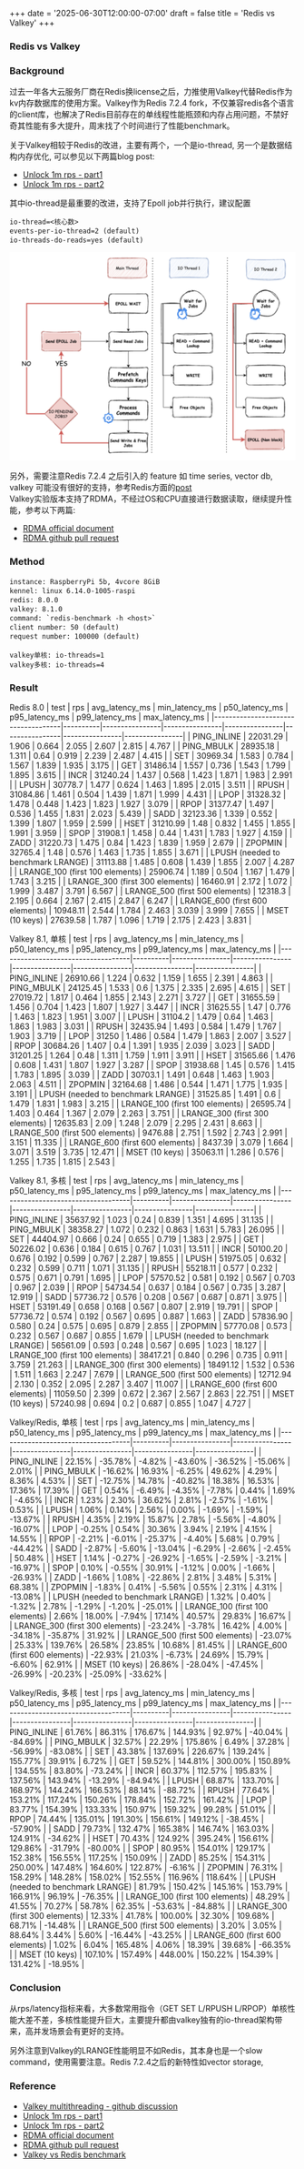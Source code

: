 +++
date = '2025-06-30T12:00:00-07:00'
draft = false
title = 'Redis vs Valkey'
+++
### Redis vs Valkey
### Background
过去一年各大云服务厂商在Redis换license之后，力推使用Valkey代替Redis作为kv内存数据库的使用方案。Valkey作为Redis 7.2.4 fork，不仅兼容redis各个语言的client库，也解决了Redis目前存在的单线程性能瓶颈和内存占用问题，不禁好奇其性能有多大提升，周末找了个时间进行了性能benchmark。

关于Valkey相较于Redis的改进，主要有两个，一个是io-thread, 另一个是数据结构内存优化, 可以参见以下两篇blog post:

- [Unlock 1m rps - part1](https://valkey.io/blog/unlock-one-million-rps/)
- [Unlock 1m rps - part2](https://valkey.io/blog/unlock-one-million-rps-part2/)

其中io-thread是最重要的改进，支持了Epoll job并行执行，建议配置
```
io-thread=<核心数>
events-per-io-thread=2 (default)
io-threads-do-reads=yes (default)
```
![img](./images/io-thread.png)

另外，需要注意Redis 7.2.4 之后引入的 feature 如 time series, vector db, valkey 可能没有很好的支持，参考Redis方面的[post](https://redis.io/blog/what-is-valkey/)  
Valkey实验版本支持了RDMA，不经过OS和CPU直接进行数据读取，继续提升性能，参考以下两篇: 
- [RDMA official document](https://valkey.io/topics/RDMA/)
- [RDMA github pull request](https://github.com/valkey-io/valkey/pull/477#issuecomment-2119785640)

### Method
```
instance: RaspberryPi 5b, 4vcore 8GiB
kennel: linux 6.14.0-1005-raspi
redis: 8.0.0
valkey: 8.1.0
command: `redis-benchmark -h <host>`
client number: 50 (default)
request number: 100000 (default)

valkey单核: io-threads=1
valkey多核: io-threads=4
```

### Result
Redis 8.0
| test                               | rps      | avg_latency_ms | min_latency_ms | p50_latency_ms | p95_latency_ms | p99_latency_ms | max_latency_ms |
|------------------------------------|----------|----------------|----------------|----------------|----------------|----------------|----------------|
| PING_INLINE                        | 22031.29 | 1.906          | 0.664          | 2.055          | 2.607          | 2.815          | 4.767          |
| PING_MBULK                         | 28935.18 | 1.311          | 0.64           | 0.919          | 2.239          | 2.487          | 4.415          |
| SET                                | 30969.34 | 1.583          | 0.784          | 1.567          | 1.839          | 1.935          | 3.175          |
| GET                                | 31486.14 | 1.557          | 0.736          | 1.543          | 1.799          | 1.895          | 3.615          |
| INCR                               | 31240.24 | 1.437          | 0.568          | 1.423          | 1.871          | 1.983          | 2.991          |
| LPUSH                              | 30778.7  | 1.477          | 0.624          | 1.463          | 1.895          | 2.015          | 3.511          |
| RPUSH                              | 31084.86 | 1.461          | 0.504          | 1.439          | 1.871          | 1.999          | 4.431          |
| LPOP                               | 31328.32 | 1.478          | 0.448          | 1.423          | 1.823          | 1.927          | 3.079          |
| RPOP                               | 31377.47 | 1.497          | 0.536          | 1.455          | 1.831          | 2.023          | 5.439          |
| SADD                               | 32123.36 | 1.339          | 0.552          | 1.399          | 1.807          | 1.959          | 2.599          |
| HSET                               | 31210.99 | 1.48           | 0.832          | 1.455          | 1.855          | 1.991          | 3.959          |
| SPOP                               | 31908.1  | 1.458          | 0.44           | 1.431          | 1.783          | 1.927          | 4.159          |
| ZADD                               | 31220.73 | 1.475          | 0.84           | 1.423          | 1.839          | 1.959          | 2.679          |
| ZPOPMIN                            | 32765.4  | 1.48           | 0.576          | 1.463          | 1.735          | 1.855          | 3.671          |
| LPUSH (needed to benchmark LRANGE) | 31113.88 | 1.485          | 0.608          | 1.439          | 1.855          | 2.007          | 4.287          |
| LRANGE_100 (first 100 elements)    | 25906.74 | 1.189          | 0.504          | 1.167          | 1.479          | 1.743          | 3.215          |
| LRANGE_300 (first 300 elements)    | 16460.91 | 2.172          | 1.072          | 1.999          | 3.487          | 3.791          | 6.567          |
| LRANGE_500 (first 500 elements)    | 12318.3  | 2.195          | 0.664          | 2.167          | 2.415          | 2.847          | 6.247          |
| LRANGE_600 (first 600 elements)    | 10948.11 | 2.544          | 1.784          | 2.463          | 3.039          | 3.999          | 7.655          |
| MSET (10 keys)                     | 27639.58 | 1.787          | 1.096          | 1.719          | 2.175          | 2.423          | 3.831          |

Valkey 8.1, 单核
| test                               | rps      | avg_latency_ms | min_latency_ms | p50_latency_ms | p95_latency_ms | p99_latency_ms | max_latency_ms |
|------------------------------------|----------|----------------|----------------|----------------|----------------|----------------|----------------|
| PING_INLINE                        | 26910.66 | 1.224          | 0.632          | 1.159          | 1.655          | 2.391          | 4.863          |
| PING_MBULK                         | 24125.45 | 1.533          | 0.6            | 1.375          | 2.335          | 2.695          | 4.615          |
| SET                                | 27019.72 | 1.817          | 0.464          | 1.855          | 2.143          | 2.271          | 3.727          |
| GET                                | 31655.59 | 1.456          | 0.704          | 1.423          | 1.807          | 1.927          | 3.447          |
| INCR                               | 31625.55 | 1.47           | 0.776          | 1.463          | 1.823          | 1.951          | 3.007          |
| LPUSH                              | 31104.2  | 1.479          | 0.64           | 1.463          | 1.863          | 1.983          | 3.031          |
| RPUSH                              | 32435.94 | 1.493          | 0.584          | 1.479          | 1.767          | 1.903          | 3.719          |
| LPOP                               | 31250    | 1.486          | 0.584          | 1.479          | 1.863          | 2.007          | 3.527          |
| RPOP                               | 30684.26 | 1.407          | 0.4            | 1.391          | 1.935          | 2.039          | 3.023          |
| SADD                               | 31201.25 | 1.264          | 0.48           | 1.311          | 1.759          | 1.911          | 3.911          |
| HSET                               | 31565.66 | 1.476          | 0.608          | 1.431          | 1.807          | 1.927          | 3.287          |
| SPOP                               | 31938.68 | 1.45           | 0.576          | 1.415          | 1.783          | 1.895          | 3.039          |
| ZADD                               | 30703.1  | 1.491          | 0.648          | 1.463          | 1.903          | 2.063          | 4.511          |
| ZPOPMIN                            | 32164.68 | 1.486          | 0.544          | 1.471          | 1.775          | 1.935          | 3.191          |
| LPUSH (needed to benchmark LRANGE) | 31525.85 | 1.491          | 0.6            | 1.479          | 1.831          | 1.983          | 3.215          |
| LRANGE_100 (first 100 elements)    | 26595.74 | 1.403          | 0.464          | 1.367          | 2.079          | 2.263          | 3.751          |
| LRANGE_300 (first 300 elements)    | 12635.83 | 2.09           | 1.248          | 2.079          | 2.295          | 2.431          | 8.663          |
| LRANGE_500 (first 500 elements)    | 9476.88  | 2.751          | 1.592          | 2.743          | 2.991          | 3.151          | 11.335         |
| LRANGE_600 (first 600 elements)    | 8437.39  | 3.079          | 1.664          | 3.071          | 3.519          | 3.735          | 12.471         |
| MSET (10 keys)                     | 35063.11 | 1.286          | 0.576          | 1.255          | 1.735          | 1.815          | 2.543          |

Valkey 8.1, 多核
| test                               | rps      | avg_latency_ms | min_latency_ms | p50_latency_ms | p95_latency_ms | p99_latency_ms | max_latency_ms |
|------------------------------------|----------|----------------|----------------|----------------|----------------|----------------|----------------|
| PING_INLINE                        | 35637.92 | 1.023          | 0.24           | 0.839          | 1.351          | 4.695          | 31.135         |
| PING_MBULK                         | 38358.27 | 1.072          | 0.232          | 0.863          | 1.631          | 5.783          | 26.095         |
| SET                                | 44404.97 | 0.666          | 0.24           | 0.655          | 0.719          | 1.383          | 2.975          |
| GET                                | 50226.02 | 0.636          | 0.184          | 0.615          | 0.767          | 1.031          | 13.511         |
| INCR                               | 50100.20 | 0.676          | 0.192          | 0.599          | 0.767          | 2.287          | 19.855         |
| LPUSH                              | 51975.05 | 0.632          | 0.232          | 0.599          | 0.711          | 1.071          | 31.135         |
| RPUSH                              | 55218.11 | 0.577          | 0.232          | 0.575          | 0.671          | 0.791          | 1.695          |
| LPOP                               | 57570.52 | 0.581          | 0.192          | 0.567          | 0.703          | 0.967          | 2.039          |
| RPOP                               | 54734.54 | 0.637          | 0.184          | 0.567          | 0.735          | 3.287          | 12.919         |
| SADD                               | 57736.72 | 0.576          | 0.208          | 0.567          | 0.687          | 0.871          | 3.975          |
| HSET                               | 53191.49 | 0.658          | 0.168          | 0.567          | 0.807          | 2.919          | 19.791         |
| SPOP                               | 57736.72 | 0.574          | 0.192          | 0.567          | 0.695          | 0.887          | 1.663          |
| ZADD                               | 57836.90 | 0.580          | 0.24           | 0.575          | 0.695          | 0.879          | 2.855          |
| ZPOPMIN                            | 57770.08 | 0.573          | 0.232          | 0.567          | 0.687          | 0.855          | 1.679          |
| LPUSH (needed to benchmark LRANGE) | 56561.09 | 0.593          | 0.248          | 0.567          | 0.695          | 1.023          | 18.127         |
| LRANGE_100 (first 100 elements)    | 38417.21 | 0.840          | 0.296          | 0.735          | 0.911          | 3.759          | 21.263         |
| LRANGE_300 (first 300 elements)    | 18491.12 | 1.532          | 0.536          | 1.511          | 1.663          | 2.247          | 7.679          |
| LRANGE_500 (first 500 elements)    | 12712.94 | 2.130          | 0.352          | 2.095          | 2.287          | 3.407          | 11.007         |
| LRANGE_600 (first 600 elements)    | 11059.50 | 2.399          | 0.672          | 2.367          | 2.567          | 2.863          | 22.751         |
| MSET (10 keys)                     | 57240.98 | 0.694          | 0.2            | 0.687          | 0.855          | 1.047          | 4.727          |

Valkey/Redis, 单核
| test                               | rps      | avg_latency_ms | min_latency_ms | p50_latency_ms | p95_latency_ms | p99_latency_ms | max_latency_ms |
|------------------------------------|----------|----------------|----------------|----------------|----------------|----------------|----------------|
| PING_INLINE                        | 22.15%   | -35.78%        | -4.82%         | -43.60%        | -36.52%        | -15.06%        | 2.01%          |
| PING_MBULK                         | -16.62%  | 16.93%         | -6.25%         | 49.62%         | 4.29%          | 8.36%          | 4.53%          |
| SET                                | -12.75%  | 14.78%         | -40.82%        | 18.38%         | 16.53%         | 17.36%         | 17.39%         |
| GET                                | 0.54%    | -6.49%         | -4.35%         | -7.78%         | 0.44%          | 1.69%          | -4.65%         |
| INCR                               | 1.23%    | 2.30%          | 36.62%         | 2.81%          | -2.57%         | -1.61%         | 0.53%          |
| LPUSH                              | 1.06%    | 0.14%          | 2.56%          | 0.00%          | -1.69%         | -1.59%         | -13.67%        |
| RPUSH                              | 4.35%    | 2.19%          | 15.87%         | 2.78%          | -5.56%         | -4.80%         | -16.07%        |
| LPOP                               | -0.25%   | 0.54%          | 30.36%         | 3.94%          | 2.19%          | 4.15%          | 14.55%         |
| RPOP                               | -2.21%   | -6.01%         | -25.37%        | -4.40%         | 5.68%          | 0.79%          | -44.42%        |
| SADD                               | -2.87%   | -5.60%         | -13.04%        | -6.29%         | -2.66%         | -2.45%         | 50.48%         |
| HSET                               | 1.14%    | -0.27%         | -26.92%        | -1.65%         | -2.59%         | -3.21%         | -16.97%        |
| SPOP                               | 0.10%    | -0.55%         | 30.91%         | -1.12%         | 0.00%          | -1.66%         | -26.93%        |
| ZADD                               | -1.66%   | 1.08%          | -22.86%        | 2.81%          | 3.48%          | 5.31%          | 68.38%         |
| ZPOPMIN                            | -1.83%   | 0.41%          | -5.56%         | 0.55%          | 2.31%          | 4.31%          | -13.08%        |
| LPUSH (needed to benchmark LRANGE) | 1.32%    | 0.40%          | -1.32%         | 2.78%          | -1.29%         | -1.20%         | -25.01%        |
| LRANGE_100 (first 100 elements)    | 2.66%    | 18.00%         | -7.94%         | 17.14%         | 40.57%         | 29.83%         | 16.67%         |
| LRANGE_300 (first 300 elements)    | -23.24%  | -3.78%         | 16.42%         | 4.00%          | -34.18%        | -35.87%        | 31.92%         |
| LRANGE_500 (first 500 elements)    | -23.07%  | 25.33%         | 139.76%        | 26.58%         | 23.85%         | 10.68%         | 81.45%         |
| LRANGE_600 (first 600 elements)    | -22.93%  | 21.03%         | -6.73%         | 24.69%         | 15.79%         | -6.60%         | 62.91%         |
| MSET (10 keys)                     | 26.86%   | -28.04%        | -47.45%        | -26.99%        | -20.23%        | -25.09%        | -33.62%        |

Valkey/Redis, 多核
| test                               | rps      | avg_latency_ms | min_latency_ms | p50_latency_ms | p95_latency_ms | p99_latency_ms | max_latency_ms |
|------------------------------------|----------|----------------|----------------|----------------|----------------|----------------|----------------|
| PING_INLINE                        | 61.76%   | 86.31%         | 176.67%        | 144.93%        | 92.97%         | -40.04%        | -84.69%        |
| PING_MBULK                         | 32.57%   | 22.29%         | 175.86%        | 6.49%          | 37.28%         | -56.99%        | -83.08%        |
| SET                                | 43.38%   | 137.69%        | 226.67%        | 139.24%        | 155.77%        | 39.91%         | 6.72%          |
| GET                                | 59.52%   | 144.81%        | 300.00%        | 150.89%        | 134.55%        | 83.80%         | -73.24%        |
| INCR                               | 60.37%   | 112.57%        | 195.83%        | 137.56%        | 143.94%        | -13.29%        | -84.94%        |
| LPUSH                              | 68.87%   | 133.70%        | 168.97%        | 144.24%        | 166.53%        | 88.14%         | -88.72%        |
| RPUSH                              | 77.64%   | 153.21%        | 117.24%        | 150.26%        | 178.84%        | 152.72%        | 161.42%        |
| LPOP                               | 83.77%   | 154.39%        | 133.33%        | 150.97%        | 159.32%        | 99.28%         | 51.01%         |
| RPOP                               | 74.44%   | 135.01%        | 191.30%        | 156.61%        | 149.12%        | -38.45%        | -57.90%        |
| SADD                               | 79.73%   | 132.47%        | 165.38%        | 146.74%        | 163.03%        | 124.91%        | -34.62%        |
| HSET                               | 70.43%   | 124.92%        | 395.24%        | 156.61%        | 129.86%        | -31.79%        | -80.00%        |
| SPOP                               | 80.95%   | 154.01%        | 129.17%        | 152.38%        | 156.55%        | 117.25%        | 150.09%        |
| ZADD                               | 85.25%   | 154.31%        | 250.00%        | 147.48%        | 164.60%        | 122.87%        | -6.16%         |
| ZPOPMIN                            | 76.31%   | 158.29%        | 148.28%        | 158.02%        | 152.55%        | 116.96%        | 118.64%        |
| LPUSH (needed to benchmark LRANGE) | 81.79%   | 150.42%        | 145.16%        | 153.79%        | 166.91%        | 96.19%         | -76.35%        |
| LRANGE_100 (first 100 elements)    | 48.29%   | 41.55%         | 70.27%         | 58.78%         | 62.35%         | -53.63%        | -84.88%        |
| LRANGE_300 (first 300 elements)    | 12.33%   | 41.78%         | 100.00%        | 32.30%         | 109.68%        | 68.71%         | -14.48%        |
| LRANGE_500 (first 500 elements)    | 3.20%    | 3.05%          | 88.64%         | 3.44%          | 5.60%          | -16.44%        | -43.25%        |
| LRANGE_600 (first 600 elements)    | 1.02%    | 6.04%          | 165.48%        | 4.06%          | 18.39%         | 39.68%         | -66.35%        |
| MSET (10 keys)                     | 107.10%  | 157.49%        | 448.00%        | 150.22%        | 154.39%        | 131.42%        | -18.95%        |

### Conclusion
从rps/latency指标来看，大多数常用指令（GET SET L/RPUSH L/RPOP）单核性能大差不差，多核性能提升巨大，主要提升都由valkey独有的io-thread架构带来，高并发场景会有更好的支持。  

另外注意到Valkey的LRANGE性能明显不如Redis，其本身也是一个slow command，使用需要注意。Redis 7.2.4之后的新特性如vector storage, 

### Reference
- [Valkey multithreading - github discussion](https://github.com/orgs/valkey-io/discussions/1019)
- [Unlock 1m rps - part1](https://valkey.io/blog/unlock-one-million-rps/)
- [Unlock 1m rps - part2](https://valkey.io/blog/unlock-one-million-rps-part2/)
- [RDMA official document](https://valkey.io/topics/RDMA/)
- [RDMA github pull request](https://github.com/valkey-io/valkey/pull/477#issuecomment-2119785640)
- [Valkey vs Redis benchmark](https://www.youtube.com/watch?v=9hDvWVJtljE)
